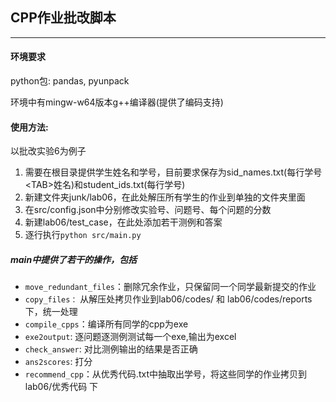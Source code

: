 ## CPP作业批改脚本

------

#### 环境要求

python包: pandas, pyunpack

环境中有mingw-w64版本g++编译器(提供了编码支持)

#### 使用方法:

以批改实验6为例子

1. 需要在根目录提供学生姓名和学号，目前要求保存为sid_names.txt(每行学号\<TAB\>姓名)和student_ids.txt(每行学号)
2. 新建文件夹junk/lab06，在此处解压所有学生的作业到单独的文件夹里面
3. 在src/config.json中分别修改实验号、问题号、每个问题的分数
4. 新建lab06/test_case，在此处添加若干测例和答案
5. 逐行执行`python src/main.py`

##### main中提供了若干的操作，包括

- `move_redundant_files`：删除冗余作业，只保留同一个同学最新提交的作业
- `copy_files：` 从解压处拷贝作业到lab06/codes/ 和 lab06/codes/reports下，统一处理
- `compile_cpps`：编译所有同学的cpp为exe
- `exe2output`: 逐问题逐测例测试每一个exe,输出为excel
- `check_answer`: 对比测例输出的结果是否正确
- `ans2scores`: 打分
- `recommend_cpp`：从优秀代码.txt中抽取出学号，将这些同学的作业拷贝到 lab06/优秀代码 下




